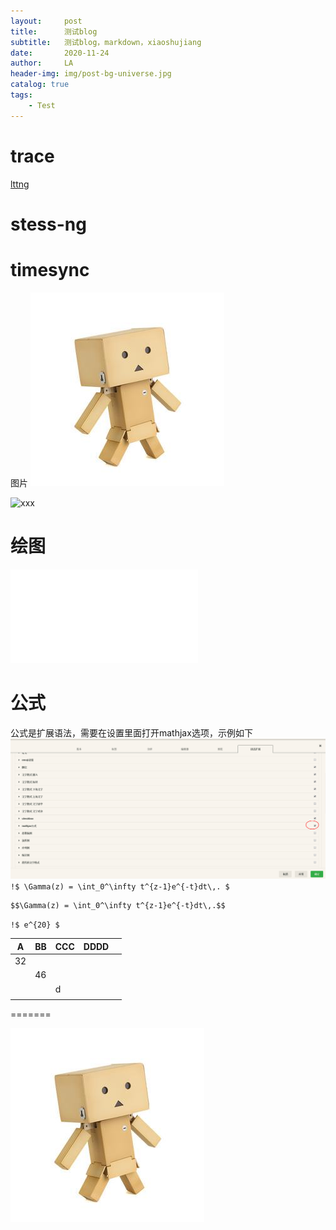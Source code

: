 ```yaml
---
layout:     post
title:      测试blog
subtitle:   测试blog，markdown，xiaoshujiang
date:       2020-11-24
author:     LA
header-img: img/post-bg-universe.jpg
catalog: true
tags:
    - Test
---
```



# trace
[lttng](http://lttng.org/)
# stess-ng

# timesync

图片
![robot](./images/头像.jpeg)

![xxx](img/home-bg-art.jpg)


# 绘图
![绘图](./attachments/1606230140938.drawio.html)

# 公式
公式是扩展语法，需要在设置里面打开mathjax选项，示例如下
![enter description here](./images/1606232106024.png)
`!$ \Gamma(z) = \int_0^\infty t^{z-1}e^{-t}dt\,. $`
```mathjax!
$$\Gamma(z) = \int_0^\infty t^{z-1}e^{-t}dt\,.$$
```

`!$ e^{20} $`

| A   | BB  | CCC | DDDD |     |
| --- | --- | --- | ---- | --- |
| 32  |     |     |      |     |
|     | 46  |     |      |     |
|     |     | d   |      |     |
|     |     |     |      |     |
=======



![image03](./images/头像.jpeg)
